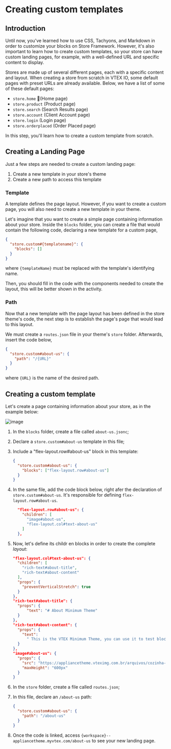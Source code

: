 # Creating custom templates

## Introduction

Until now, you've learned how to use CSS, Tachyons, and Markdown in order to customize your blocks on Store Framework. However, it's also important to learn how to create custom templates, so your store can have custom landing pages, for example, with a well-defined URL and specific content to display.

Stores are made up of several different pages, each with a specific content and layout. When creating a store from scratch in VTEX IO, some default pages with preset URLs are already available. Below, we have a list of some of these default pages:

- `store.home` (Home page)
- `store.product` (Product page)
- `store.search` (Search Results page)
- `store.account` (Client Account page)
- `store.login` (Login page)
- `store.orderplaced` (Order Placed page)

In this step, you'll learn how to create a custom template from scratch.

## Creating a Landing Page

Just a few steps are needed to create a custom landing page:

1. Create a new template in your store's theme
2. Create a new path to access this template

### Template

A template defines the page layout. However, if you want to create a custom page, you will also need to create a new template in your theme.

Let's imagine that you want to create a simple page containing information about your store. Inside the `blocks` folder, you can create a file that would contain the following code, declaring a new template for a custom page,

```json
{
  "store.custom#{templatename}": {
    "blocks": []
  }
}
```

where `{templateName}` must be replaced with the template's identifying name.

Then, you should fill in the code with the components needed to create the layout, this will be better shown in the activity.

### Path

Now that a new template with the page layout has been defined in the store theme's code, the next step is to establish the page's page that would lead to this layout.

We must create a `routes.json` file in your theme's `store` folder. Afterwards, insert the code below,

```json
{
  "store.custom#about-us": {
    "path": "/{URL}"
  }
}
```

where `{URL}` is the name of the desired path.

## Creating a custom template

Let's create a page containing information about your store, as in the example below:

![image](https://user-images.githubusercontent.com/19495917/90177742-5aac9180-dd81-11ea-9566-be74d563664f.png)

1. In the `blocks` folder, create a file called `about-us.jsonc`;
2. Declare a `store.custom#about-us` template in this file;
3. Include a "flex-layout.row#about-us" block in this template:

   ```json
   {
     "store.custom#about-us": {
       "blocks": ["flex-layout.row#about-us"]
     }
   }
   ```

4. In the same file, add the code block below, right afer the declaration of `store.custom#about-us`. It's responsible for defining `flex-layout.row#about-us`.

   ```json
     "flex-layout.row#about-us": {
       "children": [
         "image#about-us",
         "flex-layout.col#text-about-us"
       ]
     },
   ```

5. Now, let's define its childr en blocks in order to create the complete _layout_:

   ```json
   "flex-layout.col#text-about-us": {
     "children": [
       "rich-text#about-title",
       "rich-text#about-content"
     ],
     "props": {
       "preventVerticalStretch": true
     }
   },
   "rich-text#about-title": {
     "props": {
         "text": "# About Minimum Theme"
     }
   },
   "rich-text#about-content": {
     "props": {
       "text":
         " This is the VTEX Minimum Theme, you can use it to test blocks usage and build your first store from scratch."
     }
   },
   "image#about-us": {
     "props": {
       "src": "https://appliancetheme.vteximg.com.br/arquivos/cozinha-about-us.png",
       "maxHeight": "600px"
     }
   }
   ```

6. In the `store` folder, create a file called `routes.json`;
7. In this file, declare an `/about-us` path:

   ```json
   {
     "store.custom#about-us": {
       "path": "/about-us"
     }
   }
   ```

8. Once the code is linked, access `{workspace}--appliancetheme.myvtex.com/about-us` to see your new landing page.
